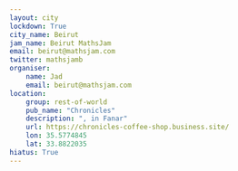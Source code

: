 ```yaml
---
layout: city                                           
lockdown: True
city_name: Beirut                                                                
jam_name: Beirut MathsJam
email: beirut@mathsjam.com
twitter: mathsjamb
organiser:
    name: Jad
    email: beirut@mathsjam.com
location:
    group: rest-of-world
    pub_name: "Chronicles"
    description: ", in Fanar"
    url: https://chronicles-coffee-shop.business.site/
    lon: 35.5774845
    lat: 33.8822035
hiatus: True
---
```

